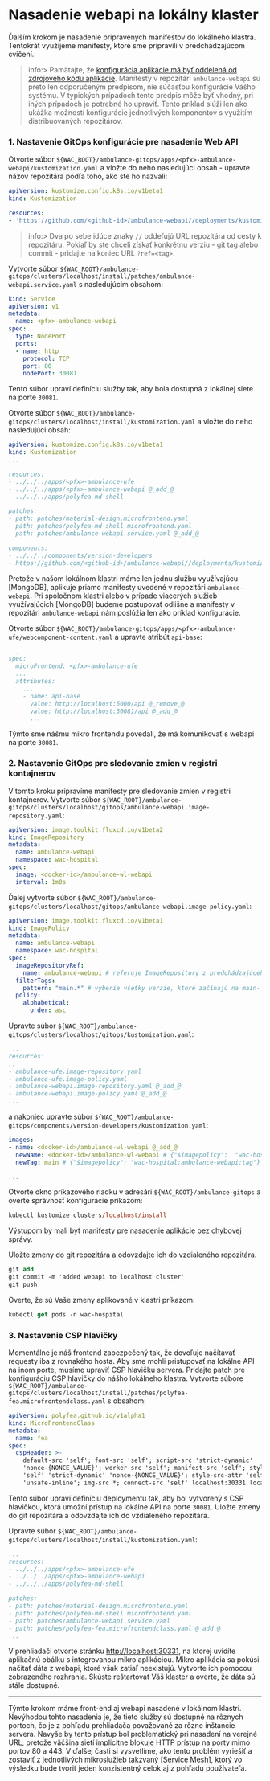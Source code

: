 # Nasadenie webapi na lokálny klaster

Ďalším krokom je nasadenie pripravených manifestov do lokálneho klastra. Tentokrát využijeme manifesty, ktoré sme pripravili v predchádzajúcom cvičení.

>info:> Pamätajte, že [konfigurácia aplikácie má byť oddelená od zdrojového kódu aplikácie](https://12factor.net/build-release-run). Manifesty v repozitári `ambulance-webapi` sú preto len odporučeným predpisom, nie súčasťou konfigurácie Vášho systému. V typických prípadoch tento predpis môže byť vhodný, pri iných prípadoch je potrebné ho upraviť. Tento príklad slúži len ako ukážka možností konfigurácie jednotlivých komponentov s využitím distribuovaných repozitárov.

### 1. Nastavenie GitOps konfigurácie pre nasadenie Web API

Otvorte súbor `${WAC_ROOT}/ambulance-gitops/apps/<pfx>-ambulance-webapi/kustomization.yaml` a vložte do neho nasledujúci obsah - upravte názov repozitára podľa toho, ako ste ho nazvali:

```yaml
apiVersion: kustomize.config.k8s.io/v1beta1
kind: Kustomization

resources:
- 'https://github.com/<github-id>/ambulance-webapi//deployments/kustomize/install' # ?ref=v1.0.1
```

>info:> Dva po sebe idúce znaky `//` oddeľujú URL repozitára od cesty k repozitáru. Pokiaľ by ste chceli získať konkrétnu verziu - git tag alebo commit - pridajte na koniec URL  `?ref=<tag>`.

Vytvorte súbor `${WAC_ROOT}/ambulance-gitops/clusters/localhost/install/patches/ambulance-webapi.service.yaml` s nasledujúcim obsahom:

```yaml
kind: Service
apiVersion: v1
metadata:
  name: <pfx>-ambulance-webapi
spec:  
  type: NodePort
  ports:
  - name: http
    protocol: TCP
    port: 80
    nodePort: 30081
```

Tento súbor upraví definíciu služby tak, aby bola dostupná z lokálnej siete na porte `30081`.

Otvorte súbor `${WAC_ROOT}/ambulance-gitops/clusters/localhost/install/kustomization.yaml` a vložte do neho nasledujúci obsah:

```yaml
apiVersion: kustomize.config.k8s.io/v1beta1
kind: Kustomization
...

resources:
- ../../../apps/<pfx>-ambulance-ufe
- ../../../apps/<pfx>-ambulance-webapi @_add_@
- ../../../apps/polyfea-md-shell

patches:
- path: patches/material-design.microfrontend.yaml
- path: patches/polyfea-md-shell.microfrontend.yaml
- path: patches/ambulance-webapi.service.yaml @_add_@

components: 
- ../../../components/version-developers
- https://github.com/<github-id>/ambulance-webapi//deployments/kustomize/components/mongodb @_add_@
```

Pretože v našom lokálnom klastri máme len jednu službu využívajúcu [MongoDB], aplikuje priamo manifesty uvedené v repozitári `ambulance-webapi`. Pri spoločnom klastri alebo v prípade viacerých služieb využívajúcich [MongoDB] budeme postupovať odlišne a manifesty v repozitári  `ambulance-webapi` nám poslúžia len ako príklad konfigurácie.

Otvorte súbor `${WAC_ROOT}/ambulance-gitops/apps/<pfx>-ambulance-ufe/webcomponent-content.yaml` a upravte atribút `api-base`:

```yaml
...
spec:
  microFrontend: <pfx>-ambulance-ufe
  ...
  attributes:
    ...
    - name: api-base
      value: http://localhost:5000/api @_remove_@
      value: http://localhost:30081/api @_add_@
      ...
```

Týmto sme nášmu mikro frontendu povedali, že má komunikovať s webapi na porte `30081`.

### 2. Nastavenie GitOps pre sledovanie zmien v registri kontajnerov

V tomto kroku pripravíme manifesty pre sledovanie zmien v registri kontajnerov. Vytvorte súbor `${WAC_ROOT}/ambulance-gitops/clusters/localhost/gitops/ambulance-webapi.image-repository.yaml`:

```yaml
apiVersion: image.toolkit.fluxcd.io/v1beta2
kind: ImageRepository
metadata:
  name: ambulance-webapi
  namespace: wac-hospital
spec:
  image: <docker-id>/ambulance-wl-webapi
  interval: 1m0s
```

Ďalej vytvorte súbor `${WAC_ROOT}/ambulance-gitops/clusters/localhost/gitops/ambulance-webapi.image-policy.yaml`:

```yaml
apiVersion: image.toolkit.fluxcd.io/v1beta1
kind: ImagePolicy
metadata:
  name: ambulance-webapi
  namespace: wac-hospital
spec:
  imageRepositoryRef:
    name: ambulance-webapi # referuje ImageRepository z predchádzajúceho kroku 
  filterTags:
    pattern: "main.*" # vyberie všetky verzie, ktoré začínajú na main- (napr. main-20240315.1200)
  policy:
    alphabetical:
      order: asc
```

Upravte súbor `${WAC_ROOT}/ambulance-gitops/clusters/localhost/gitops/kustomization.yaml`:

```yaml
...
resources:
..
- ambulance-ufe.image-repository.yaml
- ambulance-ufe.image-policy.yaml
- ambulance-webapi.image-repository.yaml @_add_@
- ambulance-webapi.image-policy.yaml @_add_@
...
```

a nakoniec upravte súbor `${WAC_ROOT}/ambulance-gitops/components/version-developers/kustomization.yaml`:

```yaml
images:
- name: <docker-id>/ambulance-wl-webapi @_add_@
  newName: <docker-id>/ambulance-wl-webapi # {"$imagepolicy":  "wac-hospital:ambulance-webapi:name"} @_add_@
  newTag: main # {"$imagepolicy": "wac-hospital:ambulance-webapi:tag"} @_add_@

...
```

Otvorte okno príkazového riadku v adresári `${WAC_ROOT}/ambulance-gitops` a overte správnosť konfigurácie príkazom:

```ps
kubectl kustomize clusters/localhost/install
```

Výstupom by mali byť manifesty pre nasadenie aplikácie bez chybovej správy.

Uložte zmeny do git repozitára a odovzdajte ich do vzdialeného repozitára.

```ps
git add .
git commit -m 'added webapi to localhost cluster'
git push
```

Overte, že sú Vaše zmeny aplikované v klastri príkazom:

```ps
kubectl get pods -n wac-hospital
```

### 3. Nastavenie CSP hlavičky

Momentálne je náš frontend zabezpečený tak, že dovoľuje načítavať requesty iba z rovnakého hosta. Aby sme mohli pristupovať na lokálne API na inom porte, musíme upraviť CSP hlavičku servera. Pridajte patch pre konfiguráciu CSP hlavičky do nášho lokálneho klastra. 
Vytvorte súbore `${WAC_ROOT}/ambulance-gitops/clusters/localhost/install/patches/polyfea-fea.microfrontendclass.yaml` s obsahom:

```yaml
apiVersion: polyfea.github.io/v1alpha1
kind: MicroFrontendClass
metadata:
  name: fea
spec:
  cspHeader: >-
    default-src 'self'; font-src 'self'; script-src 'strict-dynamic'
    'nonce-{NONCE_VALUE}'; worker-src 'self'; manifest-src 'self'; style-src
    'self' 'strict-dynamic' 'nonce-{NONCE_VALUE}'; style-src-attr 'self'
    'unsafe-inline'; img-src *; connect-src 'self' localhost:30331 localhost:30081;
```

Tento súbor upraví definíciu deploymentu tak, aby bol vytvorený s CSP hlavičkou, ktorá umožní prístup na lokálne API na porte `30081`. Uložte zmeny do git repozitára a odovzdajte ich do vzdialeného repozitára.

Upravte súbor `${WAC_ROOT}/ambulance-gitops/clusters/localhost/install/kustomization.yaml`:

```yaml
...
resources:
- ../../../apps/<pfx>-ambulance-ufe
- ../../../apps/<pfx>-ambulance-webapi
- ../../../apps/polyfea-md-shell

patches:
- path: patches/material-design.microfrontend.yaml
- path: patches/polyfea-md-shell.microfrontend.yaml
- path: patches/ambulance-webapi.service.yaml
- path: patches/polyfea-fea.microfrontendclass.yaml @_add_@
...
```

V prehliadači otvorte stránku [http://localhost:30331](http://localhost:30331), na ktorej uvidíte aplikačnú obálku s integrovanou mikro aplikáciou. Mikro aplikácia sa pokúsi načítať dáta z webapi, ktoré však zatiaľ neexistujú. Vytvorte ich pomocou zobrazeného rozhrania. Skúste reštartovať Váš klaster a overte, že dáta sú stále dostupné.

<hr/>

Týmto krokom máme front-end aj webapi nasadené v lokálnom klastri. Nevýhodou tohto nasadenia je, že tieto služby sú dostupné na rôznych portoch, čo je z pohľadu prehliadača považované za rôzne inštancie servera. Navyše by tento prístup bol problematický pri nasadení na verejné URL, pretože väčšina sietí implicitne blokuje HTTP prístup na porty mimo portov 80 a 443. V ďalšej časti si vysvetlíme, ako tento problém vyriešiť a zostaviť z jednotlivých mikroslužieb takzvaný [Service Mesh], ktorý vo výsledku bude tvoriť jeden konzistentný celok aj z pohľadu používateľa.
